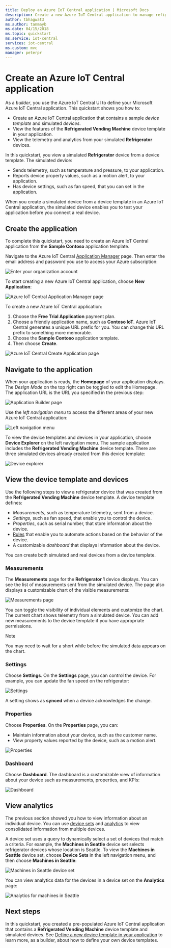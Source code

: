 ```yaml
---
title: Deploy an Azure IoT Central application | Microsoft Docs
description: Create a new Azure IoT Central application to manage refigerated vending devices. View the telemetry data generated from your simulated devices.
author: tbhagwat3
ms.author: tanmayb
ms.date: 04/15/2018
ms.topic: quickstart
ms.service: iot-central
services: iot-central
ms.custom: mvc
manager: peterpr
---
```


# Create an Azure IoT Central application

As a _builder_, you use the Azure IoT Central UI to define your Microsoft Azure IoT Central application. This quickstart shows you how to:

- Create an Azure IoT Central application that contains a sample _device template_ and simulated _devices_.
- View the features of the **Refrigerated Vending Machine** device template in your application.
- View the telemetry and analytics from your simulated **Refrigerator** devices.

In this quickstart, you view a simulated **Refrigerator** device from a device template. The simulated device:

* Sends telemetry, such as temperature and pressure, to your application.
* Reports device property values, such as a motion alert, to your application.
* Has device settings, such as fan speed, that you can set in the application.

When you create a simulated device from a device template in an Azure IoT Central application, the simulated device enables you to test your application before you connect a real device.

## Create the application

To complete this quickstart, you need to create an Azure IoT Central application from the **Sample Contoso** application template.

Navigate to the Azure IoT Central [Application Manager](https://aka.ms/iotcentral) page. Then enter the email address and password you use to access your Azure subscription:

![Enter your organization account](media/quick-deploy-iot-central/sign-in.png)

To start creating a new Azure IoT Central application, choose **New Application**:

![Azure IoT Central Application Manager page](media/quick-deploy-iot-central/iotcentralhome.png)

To create a new Azure IoT Central application:

1. Choose the **Free Trial Application** payment plan.
1. Choose a friendly application name, such as **Contoso IoT**. Azure IoT Central generates a unique URL prefix for you. You can change this URL prefix to something more memorable.
1. Choose the **Sample Contoso** application template.
1. Then choose **Create**.

![Azure IoT Central Create Application page](media/quick-deploy-iot-central/iotcentralcreate.png)

## Navigate to the application

When your application is ready, the **Homepage** of your application displays. The _Design Mode_ on the top right can be toggled to edit the Homepage. The application URL is the URL you specified in the previous step:

![Application Builder page](media/quick-deploy-iot-central/apphome.png)

Use the _left navigation menu_ to access the different areas of your new Azure IoT Central application:

![Left navigation menu](media/quick-deploy-iot-central/navbar.png)

To view the device templates and devices in your application, choose **Device Explorer** on the left navigation menu. The sample application includes the **Refrigerated Vending Machine** device template. There are three simulated devices already created from this device template:

![Device explorer](media/quick-deploy-iot-central/deviceexplorer.png)

## View the device template and devices

Use the following steps to view a refrigerator device that was created from the **Refrigerated Vending Machine** device template. A device template defines:

* _Measurements_, such as temperature telemetry, sent from a device.
* _Settings_, such as fan speed, that enable you to control the device.
* _Properties_, such as serial number, that store information about the device.
* [Rules](howto-create-telemetry-rules.md) that enable you to automate actions based on the behavior of the device.
* A customizable _dashboard_ that displays information about the device.

You can create both simulated and real devices from a device template.

### Measurements

The **Measurements** page for the **Refrigerator 1** device displays. You can see the list of measurements sent from the simulated device. The page also displays a customizable chart of the visible measurements:

![Measurements page](media/quick-deploy-iot-central/measurements.png)

You can toggle the visibility of individual elements and customize the chart. The current chart shows telemetry from a simulated device. You can add new measurements to the device template if you have appropriate permissions.

> [!NOTE]
> You may need to wait for a short while before the simulated data appears on the chart.

### Settings

Choose **Settings**. On the **Settings** page, you can control the device. For example, you can update the fan speed on the refrigerator:

![Settings](media/quick-deploy-iot-central/settings.png)

A setting shows as **synced** when a device acknowledges the change.

### Properties

Choose **Properties**. On the **Properties** page, you can:

* Maintain information about your device, such as the customer name.
* View property values reported by the device, such as a motion alert.

![Properties](media/quick-deploy-iot-central/properties.png)

### Dashboard

Choose **Dashboard**. The dashboard is a customizable view of information about your device such as measurements, properties, and KPIs:

![Dashboard](media/quick-deploy-iot-central/dashboard.png)

## View analytics

The previous section showed you how to view information about an individual device. You can use [device sets](howto-use-device-sets.md) and [analytics](howto-create-analytics.md) to view consolidated information from multiple devices.

A device set uses a query to dynamically select a set of devices that match a criteria. For example, the **Machines in Seattle** device set selects refrigerator devices whose location is Seattle. To view the **Machines in Seattle** device set, choose **Device Sets** in the left navigation menu, and then choose **Machines in Seattle**:

![Machines in Seattle device set](media/quick-deploy-iot-central/deviceset.png)

You can view analytics data for the devices in a device set on the **Analytics** page:

![Analytics for machines in Seattle](media/quick-deploy-iot-central/analytics.png)

## Next steps

In this quickstart, you created a pre-populated Azure IoT Central application that contains a **Refrigerated Vending Machine** device template and simulated devices. See [Define a new device template in your application](tutorial-define-device-type.md) to learn more, as a builder, about how to define your own device templates.
